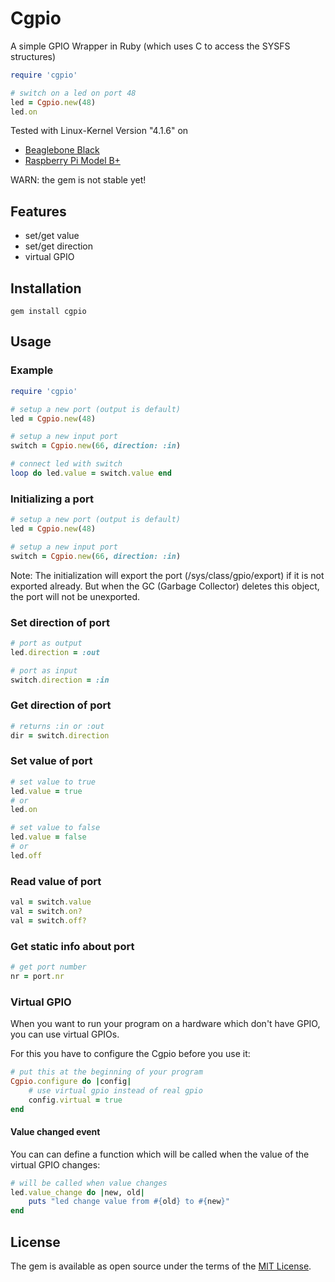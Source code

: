 # Cgpio

A simple GPIO Wrapper in Ruby (which uses C to access the SYSFS structures)

```ruby
require 'cgpio'

# switch on a led on port 48
led = Cgpio.new(48)
led.on
```

Tested with Linux-Kernel Version "4.1.6" on
* [Beaglebone Black](http://beagleboard.org/black)  
* [Raspberry Pi Model B+](https://www.raspberrypi.org/products/model-b-plus/)

WARN: the gem is not stable yet!

## Features
* set/get value
* set/get direction
* virtual GPIO

## Installation
```
gem install cgpio
```

## Usage
### Example
```ruby
require 'cgpio'

# setup a new port (output is default)
led = Cgpio.new(48)

# setup a new input port
switch = Cgpio.new(66, direction: :in)

# connect led with switch
loop do led.value = switch.value end
```

### Initializing a port
```ruby
# setup a new port (output is default)
led = Cgpio.new(48)

# setup a new input port
switch = Cgpio.new(66, direction: :in)
```

Note: The initialization will export the port (/sys/class/gpio/export) if it is
not exported already. But when the GC (Garbage Collector) deletes this object,
the port will not be unexported.

### Set direction of port
```ruby
# port as output
led.direction = :out

# port as input
switch.direction = :in
```

### Get direction of port
```ruby
# returns :in or :out
dir = switch.direction
```

### Set value of port
```ruby
# set value to true
led.value = true
# or
led.on

# set value to false
led.value = false
# or
led.off
```

### Read value of port
```ruby
val = switch.value
val = switch.on?
val = switch.off?
```

### Get static info about port
```ruby
# get port number
nr = port.nr
```

### Virtual GPIO
When you want to run your program on a hardware which don't have GPIO, you can
use virtual GPIOs.

For this you have to configure the Cgpio before you use it:
```ruby
# put this at the beginning of your program
Cgpio.configure do |config|
    # use virtual gpio instead of real gpio
    config.virtual = true
end
```

#### Value changed event
You can can define a function which will be called when the value of the virtual
GPIO changes:
```ruby
# will be called when value changes
led.value_change do |new, old|
    puts "led change value from #{old} to #{new}"
end
```

## License

The gem is available as open source under the terms of the [MIT License](http://opensource.org/licenses/MIT).
